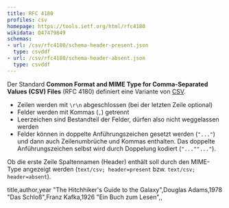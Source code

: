 ```yaml
---
title: RFC 4180
profiles: csv
homepage: https://tools.ietf.org/html/rfc4180
wikidata: Q47479849
schemas:
- url: /csv/rfc4180/schema-header-present.json
  type: csvddf
- url: /csv/rfc4180/schema-header-absent.json
  type: csvddf
---
```


Der Standard **Common Format and MIME Type for Comma-Separated Values (CSV)
Files** (RFC 4180) definiert eine Variante von [CSV](../csv).

* Zeilen werden mit `\r\n` abgeschlossen (bei der letzten Zeile optional)
* Felder werden mit Kommas (`,`) getrennt
* Leerzeichen sind Bestandteil der Felder, dürfen also nicht weggelassen werden
* Felder können in doppelte Anführungszeichen gesetzt werden (`"..."`) und dann
  auch Zeilenumbrüche und Kommas enthalten. Das doppelte Anführungszeichen
  selbst wird durch Doppelung kodiert (`"...""..."`).

Ob die erste Zeile Spaltennamen (Header) enthält soll durch den MIME-Type
angezeigt werden (`text/csv; header=present` bzw. `text/csv; header=absent`).

<example>
title,author,year
"The Hitchhiker's Guide to the Galaxy",Douglas Adams,1978
"Das Schloß",Franz Kafka,1926
"Ein Buch zum Lesen",,
</example>
